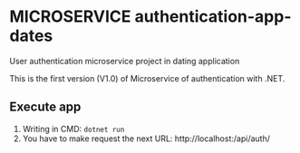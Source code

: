 # MICROSERVICE authentication-app-dates
User authentication microservice project in dating application

This is the first version (V1.0) of Microservice of authentication with .NET.

## Execute app 
1. Writing in CMD: `dotnet run`
2. You have to make request the next URL: http://localhost:<PORT>/api/auth/<functionToCall> 
